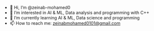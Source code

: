 - 👋 Hi, I’m @zeinab-mohamed0
- 👀 I’m interested in AI & ML, Data analysis and programming with C++
- 🌱 I’m currently learning AI & ML, Data science and programming
- 📫 How to reach me: zeinabmohamed0101@gmail.com

<!---
zeinab-mohamed0/zeinab-mohamed0 is a ✨ special ✨ repository because its `README.md` (this file) appears on your GitHub profile.
You can click the Preview link to take a look at your changes.
--->
